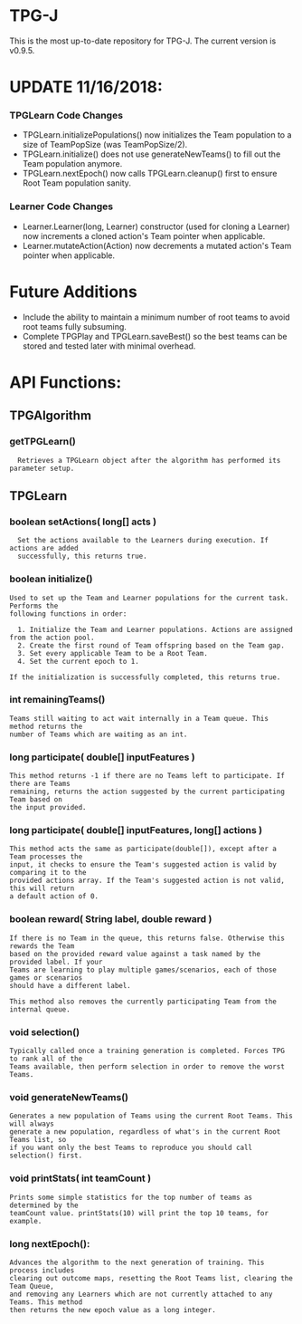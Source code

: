 # TPG-J
This is the most up-to-date repository for TPG-J. The current version is v0.9.5.

# UPDATE 11/16/2018: 
   ### TPGLearn Code Changes
   * TPGLearn.initializePopulations() now initializes the Team population to a size of TeamPopSize (was TeamPopSize/2).
   * TPGLearn.initialize() does not use generateNewTeams() to fill out the Team population anymore.
   * TPGLearn.nextEpoch() now calls  TPGLearn.cleanup() first to ensure Root Team population sanity.
   ### Learner Code Changes
   * Learner.Learner(long, Learner) constructor (used for cloning a Learner) now increments a cloned action's Team pointer when applicable.
   * Learner.mutateAction(Action) now decrements a mutated action's Team pointer when applicable.

# Future Additions
   * Include the ability to maintain a minimum number of root teams to avoid root teams fully subsuming. 
   * Complete TPGPlay and TPGLearn.saveBest() so the best teams can be stored and tested later with minimal overhead.

# API Functions:

## TPGAlgorithm

   ### getTPGLearn()

      Retrieves a TPGLearn object after the algorithm has performed its parameter setup.
  
## TPGLearn
  
  ### boolean setActions( long[] acts )
      
      Set the actions available to the Learners during execution. If actions are added 
      successfully, this returns true.
    
  ### boolean initialize()
    
    Used to set up the Team and Learner populations for the current task. Performs the 
    following functions in order:
    
      1. Initialize the Team and Learner populations. Actions are assigned from the action pool. 
      2. Create the first round of Team offspring based on the Team gap.
      3. Set every applicable Team to be a Root Team.
      4. Set the current epoch to 1.
    
    If the initialization is successfully completed, this returns true.
  
  ### int remainingTeams()
    
    Teams still waiting to act wait internally in a Team queue. This method returns the 
    number of Teams which are waiting as an int.
  
  ### long participate( double[] inputFeatures )
  
    This method returns -1 if there are no Teams left to participate. If there are Teams 
    remaining, returns the action suggested by the current participating Team based on 
    the input provided. 
    
  ### long participate( double[] inputFeatures, long[] actions )
  
    This method acts the same as participate(double[]), except after a Team processes the 
    input, it checks to ensure the Team's suggested action is valid by comparing it to the 
    provided actions array. If the Team's suggested action is not valid, this will return 
    a default action of 0. 
  
  ### boolean reward( String label, double reward )
  
    If there is no Team in the queue, this returns false. Otherwise this rewards the Team 
    based on the provided reward value against a task named by the provided label. If your 
    Teams are learning to play multiple games/scenarios, each of those games or scenarios 
    should have a different label.
    
    This method also removes the currently participating Team from the internal queue. 
    
  ### void selection()
  
    Typically called once a training generation is completed. Forces TPG to rank all of the 
    Teams available, then perform selection in order to remove the worst Teams.
    
  ### void generateNewTeams()
  
    Generates a new population of Teams using the current Root Teams. This will always 
    generate a new population, regardless of what's in the current Root Teams list, so 
    if you want only the best Teams to reproduce you should call selection() first.
    
  ### void printStats( int teamCount )
  
    Prints some simple statistics for the top number of teams as determined by the 
    teamCount value. printStats(10) will print the top 10 teams, for example.
    
  ### long nextEpoch():
  
    Advances the algorithm to the next generation of training. This process includes 
    clearing out outcome maps, resetting the Root Teams list, clearing the Team Queue, 
    and removing any Learners which are not currently attached to any Teams. This method 
    then returns the new epoch value as a long integer.

